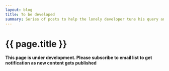 ```yaml
---
layout: blog
title: To be developed
summary: Series of posts to help the lonely developer tune his query and DB2 database code
---
```


# {{ page.title }}

__This page is under development. Please subscribe to email list to get notification as new content gets published__
